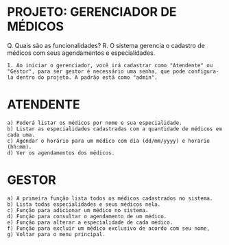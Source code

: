 # PROJETO: GERENCIADOR DE MÉDICOS

Q. Quais são as funcionalidades?
R. O sistema gerencia o cadastro de médicos com seus agendamentos e especialidades.


	1. Ao iniciar o gerenciador, você irá cadastrar como "Atendente" ou "Gestor", para ser gestor é necessário uma senha, que pode configura-la dentro do projeto. A padrão está como "admin".

# ATENDENTE

	a) Poderá listar os médicos por nome e sua especialidade.
 	b) Listar as especialidades cadastradas com a quantidade de médicos em cada uma.
  	c) Agendar o horário para um médico com dia (dd/mm/yyyy) e horario (hh:mm).
   	d) Ver os agendamentos dos médicos.

 # GESTOR

 	a) A primeira função lista todos os médicos cadastrados no sistema.
  	b) Lista todas especialidades e seus médicos nela.
   	c) Função para adicionar um médico no sistema.
	d) Função para consultar o agendamento de um médico.
 	e) Função para alterar a especialidade de cada médico.
  	f) Função para excluir um médico exclusivo de acordo com seu nome,
   	g) Voltar para o menu principal.
